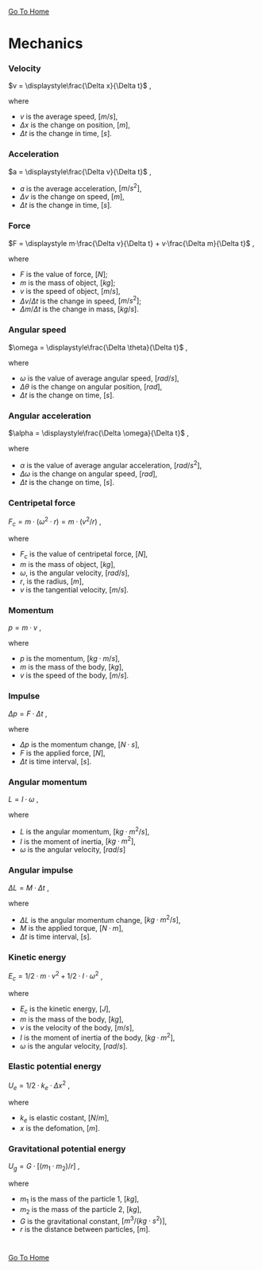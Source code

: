 [Go To Home](https://github.com/melchiorrecaruso/ADimPas)

# Mechanics

### Velocity

$v = \displaystyle\frac{\Delta x}{\Delta t}$ ,

where

- $v$ is the average speed, $[m/s]$,
- $\Delta x$ is the change on position, $[m]$,
- $\Delta t$ is the change in time, $[s]$.

### Acceleration

$a = \displaystyle\frac{\Delta v}{\Delta t}$ ,

- $a$ is the average acceleration, $[m/s^2]$,
- $\Delta v$ is the change on speed, $[m]$,
- $\Delta t$ is the change in time, $[s]$.

### Force

$F = \displaystyle m·\frac{\Delta v}{\Delta t} + v·\frac{\Delta m}{\Delta t}$ ,

where

- $F$ is the value of force, $[N]$;
- $m$ is the mass of object, $[kg]$;
- $v$ is the speed of object, $[m/s]$,
- $\Delta v/\Delta t$ is the change in speed, $[m/s^2]$;
- $\Delta m/\Delta t$ is the change in mass, $[kg/s]$.

### Angular speed

$\omega = \displaystyle\frac{\Delta \theta}{\Delta t}$ ,

where

- $\omega$ is the value of average angular speed, $[rad/s]$,
- $\Delta \theta$ is the change on angular position, $[rad]$,
- $\Delta t$ is the change on time, $[s]$.

### Angular acceleration

$\alpha = \displaystyle\frac{\Delta \omega}{\Delta t}$ ,

where

- $\alpha$ is the value of average angular acceleration, $[rad/s^2]$,
- $\Delta \omega$ is the change on angular speed, $[rad]$,
- $\Delta t$ is the change on time, $[s]$.

### Centripetal force

$F_c = m·(ω^2·r) = m·(v^2/r)$ ,

where

- $F_c$ is the value of centripetal force, $[N]$,
- $m$ is the mass of object, $[kg]$,
- $ω$, is the angular velocity, $[rad/s]$,
- $r$, is the radius, $[m]$,
- $v$ is the tangential velocity, $[m/s]$.

### Momentum

$p = m·v$ ,

where

- $p$ is the momentum, $[kg·m/s]$,
- $m$ is the mass of the body, $[kg]$,
- $v$ is the speed of the body, $[m/s]$.

### Impulse

$Δp = F·Δt$ ,

where

- $Δp$ is the momentum change, $[N·s]$,
- $F$ is the applied force, $[N]$, 
- $Δt$ is time interval, $[s]$.

### Angular momentum

$L = I·ω$ ,

where

- $L$ is the angular momentum, $[kg·m^2/s]$,
- $I$ is the moment of inertia, $[kg·m^2]$,
- $ω$ is the angular velocity, $[rad/s]$

### Angular impulse

$ΔL = M·Δt$ ,

where

- $ΔL$ is the angular momentum change, $[kg·m^2/s]$,
- $M$ is the applied torque, $[N·m]$,
- $Δt$ is time interval, $[s]$.

### Kinetic energy

$E_c = 1/2·m·v^2 + 1/2·I·ω^2$ ,

where

- $E_c$ is the kinetic energy, $[J]$,
- $m$ is the mass of the body, $[kg]$,
- $v$ is the velocity of the body, $[m/s]$,
- $I$ is the moment of inertia of the body, $[kg·m^2]$,
- $ω$ is the angular velocity, $[rad/s]$.

### Elastic potential energy

$U_e = 1/2·k_e·Δx^2$ ,

where

- $k_e$ is elastic costant, $[N/m]$,
- $x$ is the defomation, $[m]$.

### Gravitational potential energy

$U_g = G·[(m_1·m_2)/r]$ ,

where

- $m_1$ is the mass of the particle 1, $[kg]$,
- $m_2$ is the mass of the particle 2, $[kg]$,
- $G$ is the gravitational constant, $[m^3/(kg⋅s^2)]$,
- $r$ is the distance between particles, $[m]$.

#
[Go To Home](https://github.com/melchiorrecaruso/ADimPas)